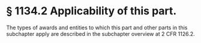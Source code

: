 # § 1134.2   Applicability of this part.

The types of awards and entities to which this part and other parts in this subchapter apply are described in the subchapter overview at 2 CFR 1126.2.




